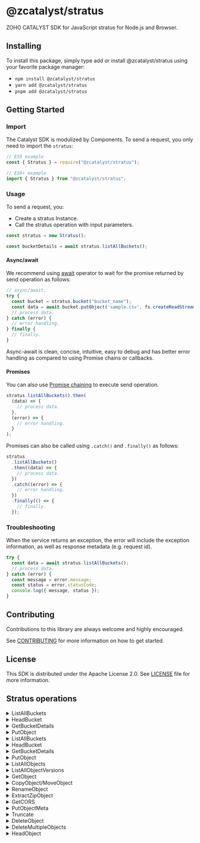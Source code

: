 # @zcatalyst/stratus

ZOHO CATALYST SDK for JavaScript stratus for Node.js and Browser.

<p></p>

## Installing

To install this package, simply type add or install @zcatalyst/stratus
using your favorite package manager:

- `npm install @zcatalyst/stratus`
- `yarn add @zcatalyst/stratus`
- `pnpm add @zcatalyst/stratus`

## Getting Started

### Import

The Catalyst SDK is modulized by Components.
To send a request, you only need to import the `stratus`:

```js
// ES5 example
const { Stratus } = require("@zcatalyst/stratus");
```

```ts
// ES6+ example
import { Stratus } from "@zcatalyst/stratus";
```

### Usage

To send a request, you:

- Create a stratus Instance.
- Call the stratus operation with input parameters.

```js
const stratus = new Stratus();

const bucketDetails = await stratus.listAllBuckets();
```

#### Async/await

We recommend using [await](https://developer.mozilla.org/en-US/docs/Web/JavaScript/Reference/Operators/await)
operator to wait for the promise returned by send operation as follows:

```js
// async/await.
try {
  const bucket = stratus.bucket("bucket_name");
  const data = await bucket.putObject('sample.csv', fs.createReadStream("sample.csv"));
  // process data.
} catch (error) {
  // error handling.
} finally {
  // finally.
}
```

Async-await is clean, concise, intuitive, easy to debug and has better error handling
as compared to using Promise chains or callbacks.

#### Promises

You can also use [Promise chaining](https://developer.mozilla.org/en-US/docs/Web/JavaScript/Guide/Using_promises#chaining)
to execute send operation.

```js
stratus.listAllBuckets().then(
  (data) => {
    // process data.
  },
  (error) => {
    // error handling.
  }
);
```

Promises can also be called using `.catch()` and `.finally()` as follows:

```js
stratus
  .listAllBuckets()
  .then((data) => {
    // process data.
  })
  .catch((error) => {
    // error handling.
  })
  .finally(() => {
    // finally.
  });
```

### Troubleshooting

When the service returns an exception, the error will include the exception information,
as well as response metadata (e.g. request id).

```js
try {
  const data = await stratus.listAllBuckets();
  // process data.
} catch (error) {
  const message = error.message;
  const status = error.statusCode;
  console.log({ message, status });
}
```

## Contributing

Contributions to this library are always welcome and highly encouraged.

See [CONTRIBUTING](../../CONTRIBUTING.md) for more information on how to get started.

## License

This SDK is distributed under the Apache License 2.0. See [LICENSE](../../LICENCE) file for more information.

## Stratus operations

<details>
<summary>
ListAllBuckets
</summary>

<!-- [SDK Samples](https://docs.catalyst.zoho.com/en/sdk/nodejs/v2/cloud-scale/file-store/retrieve-folder-details/)[API References]() -->

</details>
<details>
<summary>
HeadBucket
</summary>

<!-- [SDK Samples](https://docs.catalyst.zoho.com/en/sdk/nodejs/v2/cloud-scale/file-store/upload-file/)[API References]() -->

</details>
<details>
<summary>
GetBucketDetails
</summary>

<!-- [SDK Samples](https://docs.catalyst.zoho.com/en/sdk/nodejs/v2/cloud-scale/file-store/download-file-from-folder/)[API References]() -->

</details>
<details>
<summary>
PutObject
</summary>

<!-- [SDK Samples](https://docs.catalyst.zoho.com/en/sdk/nodejs/v2/cloud-scale/file-store/delete-file/)[API References]() -->

</details>

<details>
<summary>
ListAllBuckets
</summary>

<!-- [SDK Samples](https://docs.catalyst.zoho.com/en/sdk/nodejs/v2/cloud-scale/file-store/retrieve-folder-details/)[API References]() -->

</details>
<details>
<summary>
HeadBucket
</summary>

<!-- [SDK Samples](https://docs.catalyst.zoho.com/en/sdk/nodejs/v2/cloud-scale/file-store/upload-file/)[API References]() -->

</details>
<details>
<summary>
GetBucketDetails
</summary>

<!-- [SDK Samples](https://docs.catalyst.zoho.com/en/sdk/nodejs/v2/cloud-scale/file-store/download-file-from-folder/)[API References]() -->

</details>
<details>
<summary>
PutObject
</summary>

<!-- [SDK Samples](https://docs.catalyst.zoho.com/en/sdk/nodejs/v2/cloud-scale/file-store/delete-file/)[API References]() -->

</details>

<details>
<summary>
ListAllObjects
</summary>

<!-- [SDK Samples](https://docs.catalyst.zoho.com/en/sdk/nodejs/v2/cloud-scale/file-store/retrieve-folder-details/)[API References]() -->

</details>
<details>
<summary>
ListAllObjectVersions
</summary>

<!-- [SDK Samples](https://docs.catalyst.zoho.com/en/sdk/nodejs/v2/cloud-scale/file-store/upload-file/)[API References]() -->

</details>
<details>
<summary>
GetObject
</summary>

<!-- [SDK Samples](https://docs.catalyst.zoho.com/en/sdk/nodejs/v2/cloud-scale/file-store/download-file-from-folder/)[API References]() -->

</details>
<details>
<summary>
CopyObject/MoveObject
</summary>

<!-- [SDK Samples](https://docs.catalyst.zoho.com/en/sdk/nodejs/v2/cloud-scale/file-store/delete-file/)[API References]() -->

</details>

<details>
<summary>
RenameObject
</summary>

<!-- [SDK Samples](https://docs.catalyst.zoho.com/en/sdk/nodejs/v2/cloud-scale/file-store/retrieve-folder-details/)[API References]() -->

</details>
<details>
<summary>
ExtractZipObject
</summary>

<!-- [SDK Samples](https://docs.catalyst.zoho.com/en/sdk/nodejs/v2/cloud-scale/file-store/upload-file/)[API References]() -->

</details>
<details>
<summary>
GetCORS
</summary>

<!-- [SDK Samples](https://docs.catalyst.zoho.com/en/sdk/nodejs/v2/cloud-scale/file-store/download-file-from-folder/)[API References]() -->

</details>
<details>
<summary>
PutObjectMeta
</summary>

<!-- [SDK Samples](https://docs.catalyst.zoho.com/en/sdk/nodejs/v2/cloud-scale/file-store/delete-file/)[API References]() -->

</details>

<details>
<summary>
Truncate
</summary>

<!-- [SDK Samples](https://docs.catalyst.zoho.com/en/sdk/nodejs/v2/cloud-scale/file-store/retrieve-folder-details/)[API References]() -->

</details>
<details>
<summary>
DeleteObject
</summary>

<!-- [SDK Samples](https://docs.catalyst.zoho.com/en/sdk/nodejs/v2/cloud-scale/file-store/upload-file/)[API References]() -->

</details>
<details>
<summary>
DeleteMultipleObjects
</summary>

<!-- [SDK Samples](https://docs.catalyst.zoho.com/en/sdk/nodejs/v2/cloud-scale/file-store/download-file-from-folder/)[API References]() -->

</details>
<details>
<summary>
HeadObject
</summary>

<!-- [SDK Samples](https://docs.catalyst.zoho.com/en/sdk/nodejs/v2/cloud-scale/file-store/delete-file/)[API References]() -->

</details>
